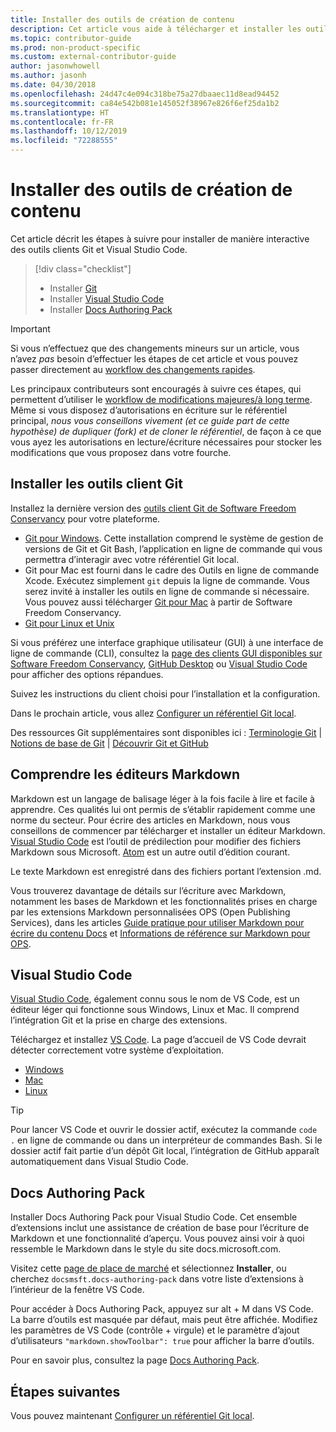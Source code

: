 ```yaml
---
title: Installer des outils de création de contenu
description: Cet article vous aide à télécharger et installer les outils clients dont vous avez besoin pour Git et pour l’édition de fichiers Markdown.
ms.topic: contributor-guide
ms.prod: non-product-specific
ms.custom: external-contributor-guide
author: jasonwhowell
ms.author: jasonh
ms.date: 04/30/2018
ms.openlocfilehash: 24d47c4e094c318be75a27dbaaec11d8ead94452
ms.sourcegitcommit: ca84e542b081e145052f38967e826f6ef25da1b2
ms.translationtype: HT
ms.contentlocale: fr-FR
ms.lasthandoff: 10/12/2019
ms.locfileid: "72288555"
---
```

# <a name="install-content-authoring-tools"></a>Installer des outils de création de contenu

Cet article décrit les étapes à suivre pour installer de manière interactive des outils clients Git et Visual Studio Code.
> [!div class="checklist"]
> * Installer [Git](https://git-scm.com/)
> * Installer [Visual Studio Code](https://code.visualstudio.com/)
> * Installer [Docs Authoring Pack](https://marketplace.visualstudio.com/items?itemName=docsmsft.docs-authoring-pack)

>[!IMPORTANT]
> Si vous n’effectuez que des changements mineurs sur un article, vous n’avez *pas* besoin d’effectuer les étapes de cet article et vous pouvez passer directement au [workflow des changements rapides](index.md#quick-edits-to-existing-documents).
>
> Les principaux contributeurs sont encouragés à suivre ces étapes, qui permettent d’utiliser le [workflow de modifications majeures/à long terme](how-to-write-workflows-major.md). Même si vous disposez d’autorisations en écriture sur le référentiel principal, *nous vous conseillons vivement (et ce guide part de cette hypothèse) de dupliquer (fork) et de cloner le référentiel*, de façon à ce que vous ayez les autorisations en lecture/écriture nécessaires pour stocker les modifications que vous proposez dans votre fourche.

## <a name="install-git-client-tools"></a>Installer les outils client Git 

 Installez la dernière version des [outils client Git de Software Freedom Conservancy](https://git-scm.com/download/) pour votre plateforme. 

* [Git pour Windows](https://git-scm.com/download/win). Cette installation comprend le système de gestion de versions de Git et Git Bash, l’application en ligne de commande qui vous permettra d’interagir avec votre référentiel Git local.
* Git pour Mac est fourni dans le cadre des Outils en ligne de commande Xcode. Exécutez simplement `git` depuis la ligne de commande. Vous serez invité à installer les outils en ligne de commande si nécessaire. Vous pouvez aussi télécharger [Git pour Mac](https://git-scm.com/download/mac) à partir de Software Freedom Conservancy.
* [Git pour Linux et Unix](https://git-scm.com/download/linux)

Si vous préférez une interface graphique utilisateur (GUI) à une interface de ligne de commande (CLI), consultez la [page des clients GUI disponibles sur Software Freedom Conservancy](https://git-scm.com/downloads/guis), [GitHub Desktop](https://desktop.github.com/) ou [Visual Studio Code](https://www.visualstudio.com/products/code-vs.aspx) pour afficher des options répandues.

Suivez les instructions du client choisi pour l’installation et la configuration.

Dans le prochain article, vous allez [Configurer un référentiel Git local](get-started-setup-local.md).

   Des ressources Git supplémentaires sont disponibles ici : [Terminologie Git](https://help.github.com/articles/github-glossary) | [Notions de base de Git](https://git-scm.com/book/en/v2/Getting-Started-Git-Basics) | [Découvrir Git et GitHub](https://help.github.com/articles/good-resources-for-learning-git-and-github/)

## <a name="understand-markdown-editors"></a>Comprendre les éditeurs Markdown

Markdown est un langage de balisage léger à la fois facile à lire et facile à apprendre. Ces qualités lui ont permis de s’établir rapidement comme une norme du secteur. Pour écrire des articles en Markdown, nous vous conseillons de commencer par télécharger et installer un éditeur Markdown.  [Visual Studio Code](https://code.visualstudio.com/) est l’outil de prédilection pour modifier des fichiers Markdown sous Microsoft. [Atom](https://atom.io) est un autre outil d’édition courant.

Le texte Markdown est enregistré dans des fichiers portant l’extension .md.

Vous trouverez davantage de détails sur l’écriture avec Markdown, notamment les bases de Markdown et les fonctionnalités prises en charge par les extensions Markdown personnalisées OPS (Open Publishing Services), dans les articles [Guide pratique pour utiliser Markdown pour écrire du contenu Docs](how-to-write-use-markdown.md) et [Informations de référence sur Markdown pour OPS](markdown-reference.md).

## <a name="visual-studio-code"></a>Visual Studio Code

[Visual Studio Code](https://code.visualstudio.com/), également connu sous le nom de VS Code, est un éditeur léger qui fonctionne sous Windows, Linux et Mac. Il comprend l’intégration Git et la prise en charge des extensions.

Téléchargez et installez [VS Code](https://code.visualstudio.com/). La page d’accueil de VS Code devrait détecter correctement votre système d’exploitation.

- [Windows](https://code.visualstudio.com/docs/setup/windows)
- [Mac](https://code.visualstudio.com/docs/setup/mac)
- [Linux](https://code.visualstudio.com/docs/setup/linux)

> [!TIP]
> Pour lancer VS Code et ouvrir le dossier actif, exécutez la commande `code .` en ligne de commande ou dans un interpréteur de commandes Bash. Si le dossier actif fait partie d’un dépôt Git local, l’intégration de GitHub apparaît automatiquement dans Visual Studio Code.

## <a name="docs-authoring-pack"></a>Docs Authoring Pack
Installer Docs Authoring Pack pour Visual Studio Code. Cet ensemble d’extensions inclut une assistance de création de base pour l’écriture de Markdown et une fonctionnalité d’aperçu. Vous pouvez ainsi voir à quoi ressemble le Markdown dans le style du site docs.microsoft.com.

   Visitez cette [page de place de marché](https://marketplace.visualstudio.com/items?itemName=docsmsft.docs-authoring-pack) et sélectionnez **Installer**, ou cherchez `docsmsft.docs-authoring-pack` dans votre liste d’extensions à l’intérieur de la fenêtre VS Code. 

   Pour accéder à Docs Authoring Pack, appuyez sur alt + M dans VS Code. La barre d’outils est masquée par défaut, mais peut être affichée. Modifiez les paramètres de VS Code (contrôle + virgule) et le paramètre d’ajout d’utilisateurs `"markdown.showToolbar": true` pour afficher la barre d’outils.

   Pour en savoir plus, consultez la page [Docs Authoring Pack](how-to-write-docs-auth-pack.md).


## <a name="next-steps"></a>Étapes suivantes

Vous pouvez maintenant [Configurer un référentiel Git local](get-started-setup-local.md).
